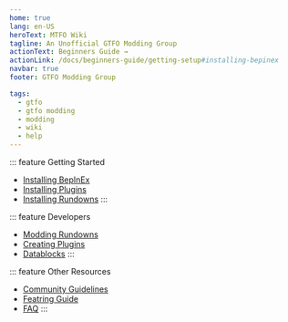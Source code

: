 ```yaml
---
home: true
lang: en-US
heroText: MTFO Wiki
tagline: An Unofficial GTFO Modding Group
actionText: Beginners Guide →
actionLink: /docs/beginners-guide/getting-setup#installing-bepinex
navbar: true
footer: GTFO Modding Group

tags:
  - gtfo
  - gtfo modding
  - modding
  - wiki
  - help
---
```


<div class='features'>

::: feature Getting Started
* [Installing BepInEx](/docs/beginners-guide/getting-setup#installing-bepinex)
* [Installing Plugins](/docs/beginners-guide/getting-setup#installing-plugins)
* [Installing Rundowns](/docs/beginners-guide/installing-rundowns)
:::

::: feature Developers
* [Modding Rundowns](/docs/developers/modding-rundowns)
* [Creating Plugins](/docs/developers/creating-plugins)
* [Datablocks](/docs/developers/datablocks/level-layout)
:::

::: feature Other Resources
* [Community Guidelines]()
* [Featring Guide]()
* [FAQ]()
:::

</div>